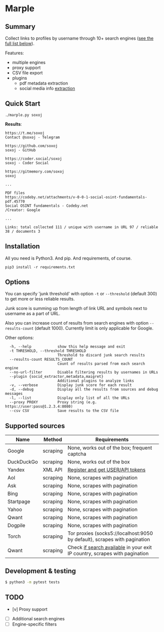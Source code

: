 # Marple

## Summary

Collect links to profiles by username through 10+ search engines ([see the full list below](#supported-sources)).

Features:
- multiple engines
- proxy support
- CSV file export
- plugins
  - pdf metadata extraction
  - social media info [extraction](socid_extractor)

## Quick Start

```
./marple.py soxoj
```

**Results**:
```
https://t.me/soxoj
Contact @soxoj - Telegram

https://github.com/soxoj
soxoj - GitHub

https://coder.social/soxoj
soxoj - Coder Social

https://gitmemory.com/soxoj
soxoj

...

PDF files
https://codeby.net/attachments/v-0-0-1-social-osint-fundamentals-pdf.45770
Social OSINT fundamentals - Codeby.net
/Creator: Google

...

Links: total collected 111 / unique with username in URL 97 / reliable 38 / documents 3
```

## Installation

All you need is Python3. And pip. And requirements, of course.

```
pip3 install -r requirements.txt
```

## Options

You can specify 'junk threshold' with option `-t` or `--threshold` (default 300) to get more or less reliable results.

Junk score is summing up from length of link URL and symbols next to username as a part of URL. 

Also you can increase count of results from search engines with option `--results-count` (default 1000). Currently limit is only applicable for Google.

Other options:
```
  -h, --help            show this help message and exit
  -t THRESHOLD, --threshold THRESHOLD
                        Threshold to discard junk search results
  --results-count RESULTS_COUNT
                        Count of results parsed from each search engine
  --no-url-filter       Disable filtering results by usernames in URLs
  --plugin {socid_extractor,metadata,maigret}
                        Additional plugins to analyze links
  -v, --verbose         Display junk score for each result
  -d, --debug           Display all the results from sources and debug messages
  -l, --list            Display only list of all the URLs
  --proxy PROXY         Proxy string (e.g. https://user:pass@1.2.3.4:8080)
  --csv CSV             Save results to the CSV file
```

## Supported sources

| Name                | Method                                | Requirements      |
| ------------------- | --------------------------------------| ----------------- |
| Google              | scraping                              | None, works out of the box; frequent captcha  |
| DuckDuckGo          | scraping                              | None, works out of the box                    |
| Yandex              | XML API                               | [Register and get USER/API tokens](https://github.com/fluquid/yandex-search)   |
| Aol                 | scraping                              | None, scrapes with pagination  |
| Ask                 | scraping                              | None, scrapes with pagination  |
| Bing                | scraping                              | None, scrapes with pagination  |
| Startpage           | scraping                              | None, scrapes with pagination  |
| Yahoo               | scraping                              | None, scrapes with pagination  |
| Qwant               | scraping                              | None, scrapes with pagination  |
| Dogpile             | scraping                              | None, scrapes with pagination  |
| Torch               | scraping                              | Tor proxies (socks5://localhost:9050 by default), scrapes with pagination  |
| Qwant               | scraping                              | Check [if search available](https://www.qwant.com/) in your exit IP country, scrapes with pagination  |

## Development & testing

```sh
$ python3 -m pytest tests
```

## TODO

- [v] Proxy support
- [ ] Additional search engines
- [ ] Engine-specific filters
